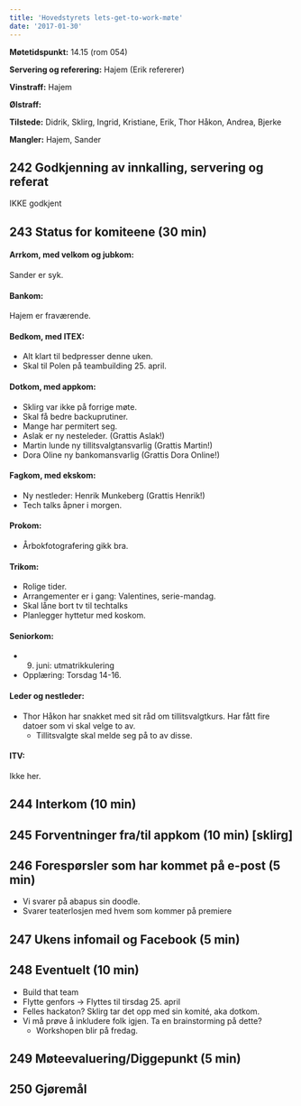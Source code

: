 ```yaml
---
title: 'Hovedstyrets lets-get-to-work-møte'
date: '2017-01-30'
---
```


**Møtetidspunkt:** 14.15 (rom 054)

**Servering og referering:** Hajem (Erik refererer)

**Vinstraff:** Hajem

**Ølstraff:**  

**Tilstede:** Didrik, Sklirg, Ingrid, Kristiane, Erik, Thor Håkon, Andrea, Bjerke

**Mangler:** Hajem, Sander

## 242 Godkjenning av innkalling, servering og referat 
  IKKE godkjent

## 243 Status for komiteene (30 min)

#### Arrkom, med velkom og jubkom:
  Sander er syk.

#### Bankom:  
  Hajem er fraværende. 

#### Bedkom, med ITEX:  
  - Alt klart til bedpresser denne uken. 
  - Skal til Polen på teambuilding 25. april.

#### Dotkom, med appkom:
  - Sklirg var ikke på forrige møte. 
  - Skal få bedre backuprutiner.
  - Mange har permitert seg. 
  - Aslak er ny nesteleder. (Grattis Aslak!)
  - Martin lunde ny tillitsvalgtansvarlig (Grattis Martin!)
  - Dora Oline ny bankomansvarlig (Grattis Dora Online!)

#### Fagkom, med ekskom:  
  - Ny nestleder: Henrik Munkeberg (Grattis Henrik!)
  - Tech talks åpner i morgen. 
  

#### Prokom:  
  - Årbokfotografering gikk bra.

#### Trikom:  
  - Rolige tider.
  - Arrangementer er i gang: Valentines, serie-mandag.
  - Skal låne bort tv til techtalks
  - Planlegger hyttetur med koskom.

#### Seniorkom: 
  - 9. juni: utmatrikkulering
  - Opplæring: Torsdag 14-16. 

#### Leder og nestleder:  
  - Thor Håkon har snakket med sit råd om tillitsvalgtkurs. Har fått fire datoer som vi skal velge to av. 
    - Tillitsvalgte skal melde seg på to av disse. 
  

#### ITV: 
Ikke her.

## 244 Interkom (10 min) 
  

## 245 Forventninger fra/til appkom (10 min) [sklirg]

## 246 Forespørsler som har kommet på e-post (5 min) 
  - Vi svarer på abapus sin doodle.
  - Svarer teaterlosjen med hvem som kommer på premiere

## 247 Ukens infomail og Facebook (5 min)  


## 248 Eventuelt (10 min)
  - Build that team
  - Flytte genfors -> Flyttes til tirsdag 25. april
  - Felles hackaton? Sklirg tar det opp med sin komité, aka dotkom.
  - Vi må prøve å inkludere folk igjen. Ta en brainstorming på dette?
    - Workshopen blir på fredag.

## 249 Møteevaluering/Diggepunkt (5 min)

## 250 Gjøremål
